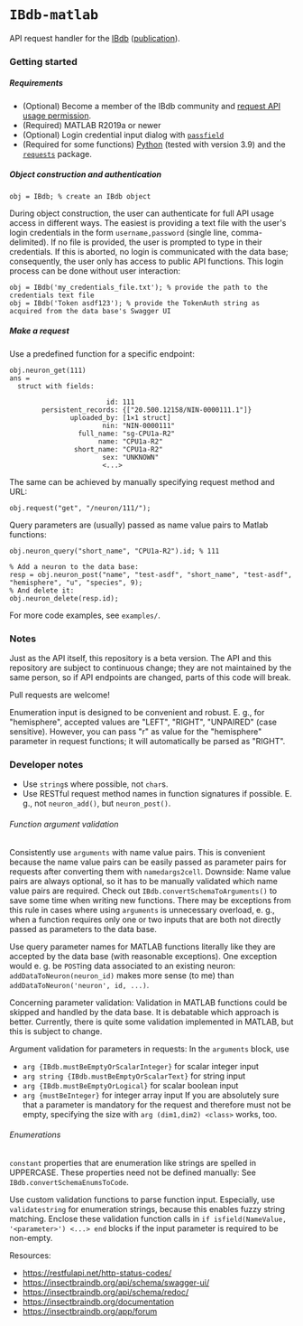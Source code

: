 # `IBdb-matlab`
API request handler for the [IBdb](https://insectbraindb.org) ([publication](https://elifesciences.org/articles/65376)).

### Getting started
##### Requirements
- (Optional) Become a member of the IBdb community and [request API usage permission](https://insectbraindb.org/app/about/api).
- (Required) MATLAB R2019a or newer
- (Optional) Login credential input dialog with [`passfield`](https://github.com/okomarov/passfield)
- (Required for some functions) [Python](https://python.org) (tested with version 3.9) and the [`requests`](https://docs.python-requests.org/) package.

##### Object construction and authentication
```
obj = IBdb; % create an IBdb object
```

During object construction, the user can authenticate for full API usage access in different ways. The easiest is providing a text file with the user's login credentials in the form `username,password` (single line, comma-delimited). If no file is provided, the user is prompted to type in their credentials. If this is aborted, no login is communicated with the data base; consequently, the user only has access to public API functions. This login process can be done without user interaction:
```
obj = IBdb('my_credentials_file.txt'); % provide the path to the credentials text file
obj = IBdb('Token asdf123'); % provide the TokenAuth string as acquired from the data base's Swagger UI
```

##### Make a request
Use a predefined function for a specific endpoint:
```
obj.neuron_get(111)
ans =
  struct with fields:

                        id: 111
        persistent_records: {["20.500.12158/NIN-0000111.1"]}
               uploaded_by: [1×1 struct]
                       nin: "NIN-0000111"
                 full_name: "sg-CPU1a-R2"
                      name: "CPU1a-R2"
                short_name: "CPU1a-R2"
                       sex: "UNKNOWN"
                       <...>
```

The same can be achieved by manually specifying request method and URL:
```
obj.request("get", "/neuron/111/");
```

Query parameters are (usually) passed as name value pairs to Matlab functions:
```
obj.neuron_query("short_name", "CPU1a-R2").id; % 111

% Add a neuron to the data base:
resp = obj.neuron_post("name", "test-asdf", "short_name", "test-asdf", "hemisphere", "u", "species", 9);
% And delete it:
obj.neuron_delete(resp.id);
```

For more code examples, see `examples/`.

### Notes
Just as the API itself, this repository is a beta version. The API and this repository are subject to continuous change; they are not maintained by the same person, so if API endpoints are changed, parts of this code will break.

Pull requests are welcome!

Enumeration input is designed to be convenient and robust. E. g., for "hemisphere", accepted values are "LEFT", "RIGHT", "UNPAIRED" (case sensitive). However, you can pass "r" as value for the "hemisphere" parameter in request functions; it will automatically be parsed as "RIGHT".

### Developer notes
- Use `string`s where possible, not `char`s.
- Use RESTful request method names in function signatures if possible. E. g., not `neuron_add()`, but `neuron_post()`.

###### Function argument validation
Consistently use `arguments` with name value pairs. This is convenient because the name value pairs can be easily passed as parameter pairs for requests after converting them with `namedargs2cell`. Downside: Name value pairs are always optional, so it has to be manually validated which name value pairs are required. Check out `IBdb.convertSchemaToArguments()` to save some time when writing new functions. There may be exceptions from this rule in cases where using `arguments` is unnecessary overload, e. g., when a function requires only one or two inputs that are both not directly passed as parameters to the data base.

Use query parameter names for MATLAB functions literally like they are accepted by the data base (with reasonable exceptions). One exception would e. g. be `POST`ing data associated to an existing neuron: `addDataToNeuron(neuron_id)` makes more sense (to me) than `addDataToNeuron('neuron', id, ...)`.

Concerning parameter validation: Validation in MATLAB functions could be skipped and handled by the data base. It is debatable which approach is better. Currently, there is quite some validation implemented in MATLAB, but this is subject to change.

Argument validation for parameters in requests: In the `arguments` block, use
- `arg {IBdb.mustBeEmptyOrScalarInteger}` for scalar integer input
- `arg string {IBdb.mustBeEmptyOrScalarText}` for string input
- `arg {IBdb.mustBeEmptyOrLogical}` for scalar boolean input
- `arg {mustBeInteger}` for integer array input
If you are absolutely sure that a parameter is mandatory for the request and therefore must not be empty, specifying the size with `arg (dim1,dim2) <class>` works, too.

###### Enumerations
`constant` properties that are enumeration like strings are spelled in UPPERCASE. These properties need not be defined manually: See `IBdb.convertSchemaEnumsToCode`.

Use custom validation functions to parse function input. Especially, use `validatestring` for enumeration strings, because this enables fuzzy string matching. Enclose these validation function calls in `if isfield(NameValue, '<parameter>') <...> end` blocks if the input parameter is required to be non-empty.

Resources:
- https://restfulapi.net/http-status-codes/
- https://insectbraindb.org/api/schema/swagger-ui/
- https://insectbraindb.org/api/schema/redoc/
- https://insectbraindb.org/documentation
- https://insectbraindb.org/app/forum
